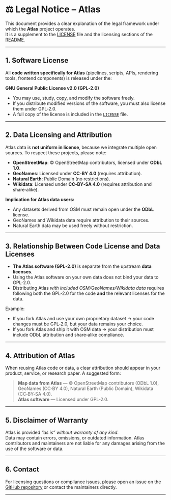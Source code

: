 # ⚖️ Legal Notice – Atlas

This document provides a clear explanation of the legal framework under which the **Atlas** project operates.  
It is a supplement to the [LICENSE](LICENSE) file and the licensing sections of the [README](README.md).  

---

## 1. Software License

All **code written specifically for Atlas** (pipelines, scripts, APIs, rendering tools, frontend components) is released under the:

**GNU General Public License v2.0 (GPL‑2.0)**

- You may use, study, copy, and modify the software freely.  
- If you distribute modified versions of the software, you must also license them under GPL‑2.0.  
- A full copy of the license is included in the [`LICENSE`](LICENSE) file.  

---

## 2. Data Licensing and Attribution

Atlas data is **not uniform in license**, because we integrate multiple open sources. To respect these projects, please note:

- **OpenStreetMap**: © OpenStreetMap contributors, licensed under **ODbL 1.0**.  
- **GeoNames**: Licensed under **CC‑BY 4.0** (requires attribution).  
- **Natural Earth**: Public Domain (no restrictions).  
- **Wikidata**: Licensed under **CC‑BY‑SA 4.0** (requires attribution and share‑alike).  

**Implication for Atlas data users:**  
- Any datasets derived from OSM must remain open under the **ODbL** license.  
- GeoNames and Wikidata data require attribution to their sources.  
- Natural Earth data may be used freely without restriction.  

---

## 3. Relationship Between Code License and Data Licenses

- **The Atlas software (GPL‑2.0)** is separate from the upstream **data licenses**.  
- Using the Atlas software on your own data does not bind your data to GPL‑2.0.  
- Distributing Atlas *with included OSM/GeoNames/Wikidata data* requires following both the GPL‑2.0 for the code **and** the relevant licenses for the data.  

Example:  
- If you fork Atlas and use your own proprietary dataset → your code changes must be GPL‑2.0, but your data remains your choice.  
- If you fork Atlas and ship it with OSM data → your distribution must include ODbL attribution and share‑alike compliance.  

---

## 4. Attribution of Atlas

When reusing Atlas code or data, a clear attribution should appear in your product, service, or research paper. A suggested form:

> **Map data from Atlas** — © OpenStreetMap contributors (ODbL 1.0), GeoNames (CC‑BY 4.0), Natural Earth (Public Domain), Wikidata (CC‑BY‑SA 4.0).  
> **Atlas software** — Licensed under GPL‑2.0.  

---

## 5. Disclaimer of Warranty

Atlas is provided *“as is” without warranty of any kind*.  
Data may contain errors, omissions, or outdated information. Atlas contributors and maintainers are not liable for any damages arising from the use of the software or data.  

---

## 6. Contact

For licensing questions or compliance issues, please open an issue on the [GitHub repository](./) or contact the maintainers directly.  

---
